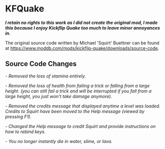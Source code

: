 # KFQuake
***I retain no rights to this work as I did not create the original mod, I made this because I enjoy Kickflip Quake too much to leave minor annoyances in.***

The original source code written by Michael 'Squirt' Buettner can be found at https://www.moddb.com/mods/kickflip-quake/downloads/source-code.

## Source Code Changes

*- Removed the loss of stamina entirely.*

*- Removed the loss of health from failing a trick or falling from a large height. (you can still fail a trick and will be interrupted if you fall from a large height, you just won't take damage anymore).*

*- Removed the credits message that displayed anytime a level was loaded. Credits to Squirt have been moved to the Help message (viewed by pressing F1).*

*- Changed the Help message to credit Squirt and provide instructions on how to rebind keys.*

*- You no longer instantly die in water, slime, or lava.*

